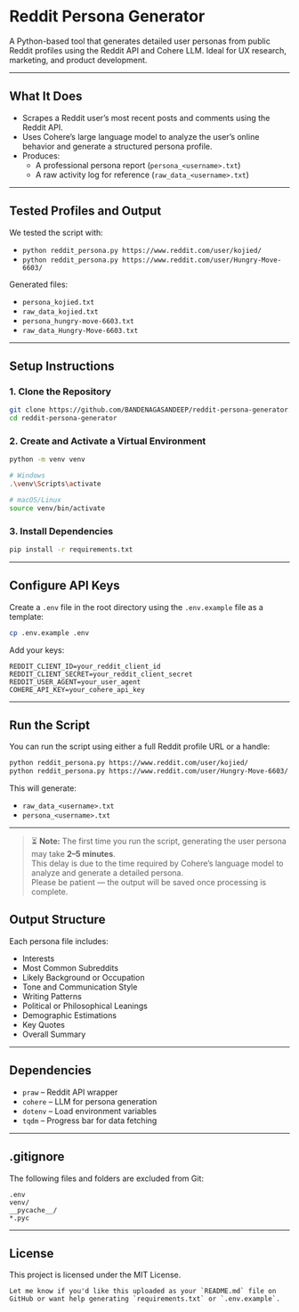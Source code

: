 # Reddit Persona Generator

A Python-based tool that generates detailed user personas from public Reddit profiles using the Reddit API and Cohere LLM. Ideal for UX research, marketing, and product development.

---

## What It Does

- Scrapes a Reddit user’s most recent posts and comments using the Reddit API.
- Uses Cohere’s large language model to analyze the user’s online behavior and generate a structured persona profile.
- Produces:
  - A professional persona report (`persona_<username>.txt`)
  - A raw activity log for reference (`raw_data_<username>.txt`)

---

## Tested Profiles and Output

We tested the script with:

- `python reddit_persona.py https://www.reddit.com/user/kojied/`
- `python reddit_persona.py https://www.reddit.com/user/Hungry-Move-6603/`

Generated files:

- `persona_kojied.txt`
- `raw_data_kojied.txt`
- `persona_hungry-move-6603.txt`
- `raw_data_Hungry-Move-6603.txt`

---

## Setup Instructions

### 1. Clone the Repository

```bash
git clone https://github.com/BANDENAGASANDEEP/reddit-persona-generator.git
cd reddit-persona-generator
```

### 2. Create and Activate a Virtual Environment

```bash
python -m venv venv

# Windows
.\venv\Scripts\activate

# macOS/Linux
source venv/bin/activate
```

### 3. Install Dependencies

```bash
pip install -r requirements.txt
```

---

## Configure API Keys

Create a `.env` file in the root directory using the `.env.example` file as a template:

```bash
cp .env.example .env
```

Add your keys:

```
REDDIT_CLIENT_ID=your_reddit_client_id
REDDIT_CLIENT_SECRET=your_reddit_client_secret
REDDIT_USER_AGENT=your_user_agent
COHERE_API_KEY=your_cohere_api_key
```

---

## Run the Script

You can run the script using either a full Reddit profile URL or a handle:

```bash
python reddit_persona.py https://www.reddit.com/user/kojied/
python reddit_persona.py https://www.reddit.com/user/Hungry-Move-6603/
```

This will generate:

* `raw_data_<username>.txt`
* `persona_<username>.txt`

---
> ⏳ **Note:** The first time you run the script, generating the user persona may take **2–5 minutes**.  
> This delay is due to the time required by Cohere’s language model to analyze and generate a detailed persona.  
> Please be patient — the output will be saved once processing is complete.


## Output Structure

Each persona file includes:

* Interests
* Most Common Subreddits
* Likely Background or Occupation
* Tone and Communication Style
* Writing Patterns
* Political or Philosophical Leanings
* Demographic Estimations
* Key Quotes
* Overall Summary

---

## Dependencies

* `praw` – Reddit API wrapper
* `cohere` – LLM for persona generation
* `dotenv` – Load environment variables
* `tqdm` – Progress bar for data fetching

---

## .gitignore

The following files and folders are excluded from Git:

```
.env
venv/
__pycache__/
*.pyc
```

---

## License

This project is licensed under the MIT License.

```
Let me know if you'd like this uploaded as your `README.md` file on GitHub or want help generating `requirements.txt` or `.env.example`.
```

